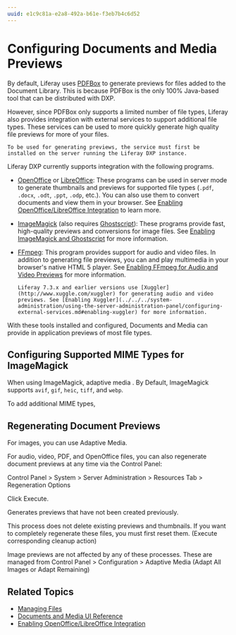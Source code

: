 ```yaml
---
uuid: e1c9c81a-e2a8-492a-b61e-f3eb7b4c6d52
---
```

# Configuring Documents and Media Previews

By default, Liferay uses [PDFBox](https://pdfbox.apache.org) to generate previews for files added to the Document Library. This is because PDFBox is the only 100% Java-based tool that can be distributed with DXP.

However, since PDFBox only supports a limited number of file types, Liferay also provides integration with external services to support additional file types. These services can be used to more quickly generate high quality file previews for more of your files.

```{important}
To be used for generating previews, the service must first be installed on the server running the Liferay DXP instance. 
```

Liferay DXP currently supports integration with the following programs.

* [OpenOffice](http://www.openoffice.org) or [LibreOffice](http://www.libreoffice.org): These programs can be used in server mode to generate thumbnails and previews for supported file types (`.pdf`, `.docx`, `.odt`, `.ppt`, `.odp`, etc.). You can also use them to convert documents and view them in your browser. See [Enabling OpenOffice/LibreOffice Integration](./enabling-openoffice-libreoffice-integration.md) to learn more.

* [ImageMagick](http://www.imagemagick.org) (also requires [Ghostscript](http://www.ghostscript.com)): These programs provide fast, high-quality previews and conversions for image files. See [Enabling ImageMagick and Ghostscript](../../../system-administration/using-the-server-administration-panel/configuring-external-services.md#enabling-imagemagick-and-ghostscript) for more information.

* [FFmpeg](http://ffmpeg.org/): This program provides support for audio and video files. In addition to generating file previews, you can and play multimedia in your browser's native HTML 5 player. See [Enabling FFmpeg for Audio and Video Previews](./enabling-ffmpeg-for-audio-and-video-previews.md) for more information.

   ```{note}
   Liferay 7.3.x and earlier versions use [Xuggler](http://www.xuggle.com/xuggler) for generating audio and video previews. See [Enabling Xuggler](../../../system-administration/using-the-server-administration-panel/configuring-external-services.md#enabling-xuggler) for more information.
   ```

With these tools installed and configured, Documents and Media can provide in application previews of most file types.

## Configuring Supported MIME Types for ImageMagick

When using ImageMagick, adaptive media . By Default, ImageMagick supports `avif`, `gif`, `heic`, `tiff`, and `webp`.

To add additional MIME types,

## Regenerating Document Previews

For images, you can use Adaptive Media.

For audio, video, PDF, and OpenOffice files, you can also regenerate document previews at any time via the Control Panel:

Control Panel > System > Server Administration > Resources Tab > Regeneration Options

Click Execute.

Generates previews that have not been created previously.

This process does not delete existing previews and thumbnails. If you want to completely regenerate these files, you must first reset them. (Execute corresponding cleanup action)

Image previews are not affected by any of these processes. These are managed from Control Panel > Configuration > Adaptive Media (Adapt All Images or Adapt Remaining)

## Related Topics

* [Managing Files](../uploading-and-managing/managing-files.md)
* [Documents and Media UI Reference](../documents-and-media-ui-reference.md)
* [Enabling OpenOffice/LibreOffice Integration](./enabling-openoffice-libreoffice-integration.md)
